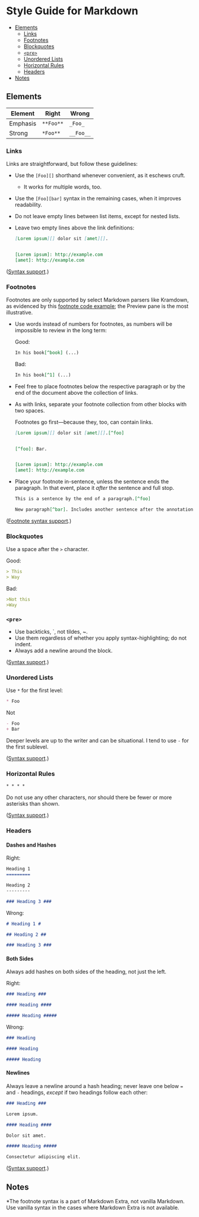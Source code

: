 Style Guide for Markdown
========================
* [Elements][]
    - [Links][]
    - [Footnotes][]
    - [Blockquotes][]
    - [`<pre>`][pre]
    - [Unordered Lists][ul]
    - [Horizontal Rules][hr]
    - [Headers][]
* [Notes][]


[elements]: https://github.com/ndarville/style/tree/master/markdown#elements
[links]: https://github.com/ndarville/style/tree/master/markdown#links
[footnotes]: https://github.com/ndarville/style/tree/master/markdown#footnotes
[blockquotes]: https://github.com/ndarville/style/tree/master/markdown#blockquotes
[pre]: https://github.com/ndarville/style/tree/master/markdown#pre
[ul]: https://github.com/ndarville/style/tree/master/markdown#unordered-lists
[hr]: https://github.com/ndarville/style/tree/master/markdown#horizontal-rules
[headers]: https://github.com/ndarville/style/tree/master/markdown#headers
[notes]: https://github.com/ndarville/style/tree/master/markdown#notes


Elements
--------
Element   | Right       | Wrong
----------|-------------|----------
Emphasis  | `**Foo**`   | `_Foo_`
Strong    | `*Foo**`    | `__Foo__`

### Links ###

Links are straightforward, but follow these guidelines:

* Use the `[Foo][]` shorthand whenever convenient, as it eschews cruft.
    - It works for multiple words, too.
* Use the `[Foo][bar]` syntax in the remaining cases, when it improves readability.
* Do not leave empty lines between list items, except for nested lists.
* Leave two empty lines above the link definitions:

    ```md
    [Lorem ipsum][] dolor sit [amet][].


    [Lorem ipsum]: http://example.com
    [amet]: http://example.com
    ```

([Syntax support][link-support].)

### Footnotes ###

Footnotes are only supported by select Markdown parsers like Kramdown, as evidenced by this [footnote code example][fn-support]; the Preview pane is the most illustrative.

* Use words instead of numbers for footnotes, as numbers will be impossible to review in the long term:

    Good:

    ```md
    In his book[^book] (...)
    ```

    Bad:

    ```md
    In his book[^1] (...)
    ```

* Feel free to place footnotes below the respective paragraph or by the end of the document above the collection of links.
* As with links, separate your footnote collection from other blocks with two spaces.

    Footnotes go first—because they, too, can contain links.

    ```md
    [Lorem ipsum][] dolor sit [amet][].[^foo]


    [^foo]: Bar.


    [Lorem ipsum]: http://example.com
    [amet]: http://example.com
    ```

* Place your footnote in-sentence, unless the sentence ends the paragraph. In that event, place it *after* the sentence and full stop.

    ```md
    This is a sentence by the end of a paragraph.[^foo]

    New paragraph[^bar]. Includes another sentence after the annotation.
    ```

([Footnote syntax support][fn-support].)

### Blockquotes ###

Use a space after the `>` character.

Good:

```md
> This
> Way
```

Bad:

```md
>Not this
>Way
```

### `<pre>` ###

* Use backticks, `, not tildes, ~.
* Use them regardless of whether you apply syntax-highlighting; do not indent.
* Always add a newline around the block.

([Syntax support][pre-support].)

### Unordered Lists ###

Use `*` for the first level:

```md
* Foo
```

Not

```md
- Foo
+ Bar
```

Deeper levels are up to the writer and can be situational. I tend to use `-` for the first sublevel.

([Syntax support][ul-support].)

### Horizontal Rules ###

```md
* * * *
```

Do not use any other characters, nor should there be fewer or more asterisks than shown.

([Syntax support][hr-support].)

### Headers ###

#### Dashes and Hashes ####

Right:

```md
Heading 1
=========

Heading 2
---------

### Heading 3 ###
```

Wrong:

```md
# Heading 1 #

## Heading 2 ##

### Heading 3 ###
```

#### Both Sides ####

Always add hashes on both sides of the heading, not just the left.

Right:

```md
### Heading ###

#### Heading ####

##### Heading #####
```

Wrong:

```md
### Heading

#### Heading

##### Heading
```

#### Newlines ###

Always leave a newline around a hash heading; never leave one below `=` and `-` headings, *except* if two headings follow each other:

```md
### Heading ###

Lorem ipsum.

#### Heading ####

Dolor sit amet.

##### Heading #####

Consectetur adipiscing elit.
```

([Syntax support][header-support].)

Notes
-----
*The footnote syntax is a part of Markdown Extra, not vanilla Markdown. Use vanilla syntax in the cases where Markdown Extra is not available.


[fn-support]: http://johnmacfarlane.net/babelmark2/?normalize=1&text=Foo%5B%5Ebar%5D.%0A%0ABaz%5B%5E1%5D.%0A%0A%5B%5Ebar%5D%3A+This+is+the+preferred+footnote+syntax.%0A%5B%5E1%5D%3A+This+is+the+better-sypported+footnote+syntax
[link-support]: http://johnmacfarlane.net/babelmark2/?normalize=1&text=%5BFoo%5D%5B%5D%0A%0A%5BBar%5D%5Bbaz%5D%0A%0A%0A%5Bfoo%5D%3A+http%3A%2F%2Fexample.com%2F1%2F%0A%5Bbaz%5D%3A+http%3A%2F%2Fexample.com%2F2%2F
[pre-support]: http://johnmacfarlane.net/babelmark2/?normalize=1&text=%60%60%60%0ALorem+ipsum%0A%60%60%60%0A%0A%60%60%60md%0ALorem+**ipsum**.%0A%60%60%60
[ul-support]: http://johnmacfarlane.net/babelmark2/?normalize=1&text=*+Foo%0A*+Bar%0A++++-+Baz%0A*+Qux
[hr-support]: http://johnmacfarlane.net/babelmark2/?normalize=1&text=*+*+*+*
[header-support]: http://johnmacfarlane.net/babelmark2/?normalize=1&text=Foo%0A%3D%3D%3D%0A%0ABar%0A---%0A%0A%23%23%23+Baz+%23%23%23%0A%0A%23%23%23%23+Qux+%23%23%23%23%0A%0A%23%23%23%23%23+Quux+%23%23%23%23%23
